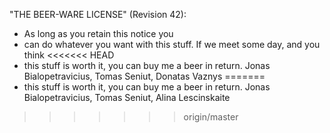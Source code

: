 "THE BEER-WARE LICENSE" (Revision 42):
 * As long as you retain this notice you
 * can do whatever you want with this stuff. If we meet some day, and you think
<<<<<<< HEAD
 * this stuff is worth it, you can buy me a beer in return.   Jonas Bialopetravicius, Tomas Seniut, Donatas Vaznys
=======
 * this stuff is worth it, you can buy me a beer in return.   Jonas Bialopetravicius, Tomas Seniut, Alina Lescinskaite
>>>>>>> origin/master
